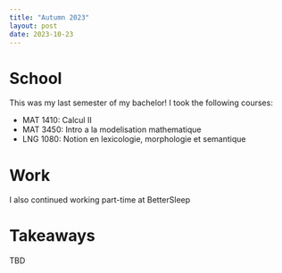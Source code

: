 ```yaml
---
title: "Autumn 2023"
layout: post 
date: 2023-10-23
---
```


# School

This was my last semester of my bachelor! I took the following courses:

- MAT 1410: Calcul II
- MAT 3450: Intro a la modelisation mathematique
- LNG 1080:  Notion en lexicologie, morphologie et semantique

# Work

I also continued working part-time at BetterSleep

# Takeaways

TBD

